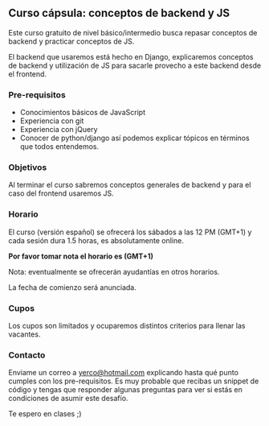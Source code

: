 ## Curso cápsula: conceptos de backend y JS

Este curso gratuito de nivel básico/intermedio busca repasar conceptos de backend y practicar conceptos de JS.

El backend que usaremos está hecho en Django, explicaremos conceptos de backend y utilización de JS para sacarle provecho a este backend desde el frontend.

### Pre-requisitos

- Conocimientos básicos de JavaScript
- Experiencia con git
- Experiencia con jQuery
- Conocer de python/django así podemos explicar tópicos en términos que todos entendemos.

### Objetivos

Al terminar el curso sabremos conceptos generales de backend y para el caso del frontend usaremos JS.

### Horario

El curso (versión español) se ofrecerá los sábados a las 12 PM (GMT+1) y cada sesión dura 1.5 horas, es absolutamente online.

**Por favor tomar nota el horario es (GMT+1)**

Nota: eventualmente se ofrecerán ayudantías en otros horarios.

La fecha de comienzo será anunciada.

### Cupos

Los cupos son limitados y ocuparemos distintos criterios para llenar las vacantes.

### Contacto

Enviame un correo a yerco@hotmail.com explicando hasta qué punto cumples con los pre-requisitos.
Es muy probable que recibas un snippet de código y tengas que responder algunas preguntas para ver si estás en condiciones de asumir este desafío.

Te espero en clases ;)
